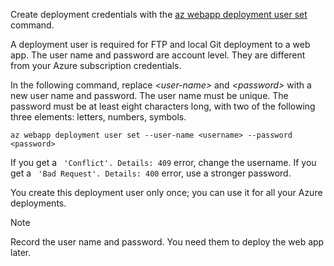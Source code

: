 Create deployment credentials with the [az webapp deployment user set](https://docs.microsoft.com/cli/azure/webapp/deployment/user#set) command.

A deployment user is required for FTP and local Git deployment to a web app. The user name and password are account level. They are different from your Azure subscription credentials.

In the following command, replace *\<user-name>* and *\<password>* with a new user name and password. The user name must be unique. The password must be at least eight characters long, with two of the following three elements: letters, numbers, symbols. 

```azurecli-interactive
az webapp deployment user set --user-name <username> --password <password>
```

If you get a ` 'Conflict'. Details: 409` error, change the username. If you get a ` 'Bad Request'. Details: 400` error, use a stronger password.

You create this deployment user only once; you can use it for all your Azure deployments.

> [!NOTE]
> Record the user name and password. You need them to deploy the web app later.
>
>

<!--ms.date: 08/29/2017-->